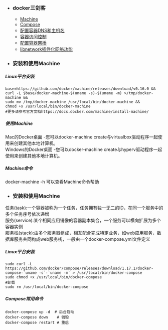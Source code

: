 + ### docker三剑客
    + [Machine](#安装和使用Machine)
    + [Compose](#安装和使用Compose)
    + [配置容器DNS和主机名](#配置容器DNS和主机名)
    + [容器访问控制](#容器访问控制)
	+ [配置容器网桥](#配置容器网桥)
	+ [libnetwork插件化网络功能](#libnetwork插件化网络功能)
+ ### 安装和使用Machine
##### Linux平台安装
```
base=https://github.com/docker/machine/releases/download/v0.16.0 &&
curl -L $base/docker-machine-$(uname -s)-$(uname -m) >/tmp/docker-machine &&
sudo mv /tmp/docker-machine /usr/local/bin/docker-machine &&
chmod +x /usr/local/bin/docker-machine
#更多请参考官方文档https://docs.docker.com/machine/install-machine/
```
##### 使用Machine
Mac的Docker桌面 -您可以docker-machine create与virtualbox驱动程序一起使用来创建其他本地计算机。  
Windows的Docker桌面 -您可以docker-machine create与hyperv驱动程序一起使用来创建其他本地计算机。  
##### Machine命令
docker-machine <COMMAND> -h  可以查看Machine命令帮助  
+ ### 安装和使用Machine  
任务(task):一个容器被称为一个任务，任务拥有独一无二的ID，在同一个服务中的多个任务序号依次递增  
服务(service):某个相同应用镜像的容器副本集合，一个服务可以横向扩展为多个容器实例  
服务栈(stack):由多个服务器组成，相互配合完成特定业务，如web应用服务，数据库服务共同构成web服务栈，一般由一个docker-compose.yml文件定义
##### Linux平台安装
```
sudo curl -L https://github.com/docker/compose/releases/download/1.17.1/docker-compose-`uname -s`-`uname -m` > /usr/local/bin/docker-compose
sudo chmod +x /usr/local/bin/docker-compose
#卸载
sudo rm /usr/local/bin/docker-compose
```
##### Compose常用命令
```
docker-compose up -d  # 后台启动
docker-compose down    # 销毁
docker-compose restart # 重启
```
